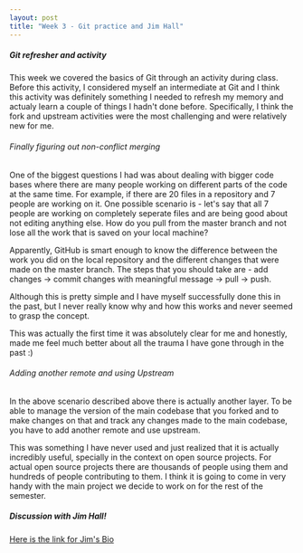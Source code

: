 ```yaml
---
layout: post
title: "Week 3 - Git practice and Jim Hall"
---
```


##### Git refresher and activity

This week we covered the basics of Git through an activity during class. Before this activity, I considered myself an intermediate at Git and I think this activity was definitely something I needed to refresh my memory and actualy learn a couple of things I hadn't done before. Specifically, I think the fork and upstream activities were the most challenging and were relatively new for me. 

<!--more-->
###### Finally figuring out non-conflict merging

One of the biggest questions I had was about dealing with bigger code bases where there are many people working on different parts of the code at the same time. For example, if there are 20 files in a repository and 7 people are working on it. One possible scenario is - let's say that all 7 people are working on completely seperate files and are being good about not editing anything else. How do you pull from the master branch and not lose all the work that is saved on your local machine?

Apparently, GitHub is smart enough to know the difference between the work you did on the local repository and the different changes that were made on the master branch. The steps that you should take are - add changes -> commit changes with meaningful message -> pull -> push. 

Although this is pretty simple and I have myself successfully done this in the past, but I never really know why and how this works and never seemed to grasp the concept. 

This was actually the first time it was absolutely clear for me and honestly, made me feel much better about all the trauma I have gone through in the past :)


###### Adding another remote and using Upstream 

In the above scenario described above there is actually another layer. To be able to manage the version of the main codebase that you forked and to make changes on that and track any changes made to the main codebase, you have to add another remote and use upstream. 

This was something I have never used and just realized that it is actually incredibly useful, specially in the context on open source projects. For actual open source projects there are thousands of people using them and hundreds of people contributing to them. I think it is going to come in very handy with the main project we decide to work on for the rest of the semester. 


##### Discussion with Jim Hall!

[Here is the link for Jim's Bio](https://hallmentum.com/about/jimhall/)
